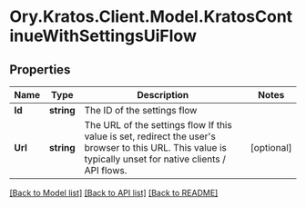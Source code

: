 # Ory.Kratos.Client.Model.KratosContinueWithSettingsUiFlow

## Properties

Name | Type | Description | Notes
------------ | ------------- | ------------- | -------------
**Id** | **string** | The ID of the settings flow | 
**Url** | **string** | The URL of the settings flow  If this value is set, redirect the user&#39;s browser to this URL. This value is typically unset for native clients / API flows. | [optional] 

[[Back to Model list]](../../README.md#documentation-for-models) [[Back to API list]](../../README.md#documentation-for-api-endpoints) [[Back to README]](../../README.md)

